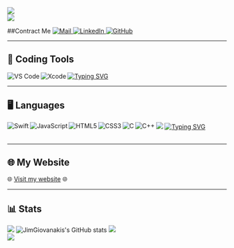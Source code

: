 <img align="center" src="https://miro.medium.com/max/1400/1*jB76MLZjiNhGSQQvxm7LSQ.gif"/>
</br>
<img src="https://user-images.githubusercontent.com/73097560/115834477-dbab4500-a447-11eb-908a-139a6edaec5c.gif">

##Contract Me
<a href="mailto:dimigiou99@gmail.com" target="_blank" rel="nofollow"> 
  <img alt="Mail" src="https://img.shields.io/badge/E&#8209;mail-D14836?style=for-the-badge&logo=gmail&logoColor=white" /> 
</a>
<a href="https://www.linkedin.com/in/jim-giouvanakis-7a6438240/" target="_blank" rel="nofollow"> 
  <img alt="LinkedIn" src="https://img.shields.io/badge/LinkedIn-0077B5?style=for-the-badge&logo=linkedin&logoColor=white" /> 
</a>
<a href="https://github.com/JimGiouvanakis/" target="_blank" rel="nofollow"> 
  <img alt="GitHub" src="https://img.shields.io/badge/GitHub-100000?style=for-the-badge&logo=github&logoColor=white" /> 
</a>

---

## 🔧 Coding Tools
<a href="https://git.io/typing-svg">
  <img src="https://readme-typing-svg.herokuapp.com?font=Fira+Code&pause=1000&color=1DF755&width=435&lines=%F0%9F%94%A7++Coding+Tools+%F0%9F%94%A7+" alt="Typing SVG" />
</a>
<img align="left" src="https://img.shields.io/badge/Visual%20Studio%20Code-0078d7.svg?style=for-the-badge&logo=visual-studio-code&logoColor=white" alt="VS Code"/>
<img align="left" src="https://img.shields.io/badge/Xcode-1575F9.svg?style=for-the-badge&logo=xcode&logoColor=white" alt="Xcode"/>
</br>

---

## 🖥️ Languages
<img src="https://user-images.githubusercontent.com/73097560/115834477-dbab4500-a447-11eb-908a-139a6edaec5c.gif">
<a href="https://git.io/typing-svg">
  <img src="https://readme-typing-svg.herokuapp.com?font=Fira+Code&pause=1000&color=1DF755&width=435&lines=%F0%9F%96%A5%EF%B8%8F+Languages+%F0%9F%96%A5%EF%B8%8F" alt="Typing SVG" />
</a>
<img align="left" alt="Swift" src="https://img.shields.io/badge/Swift-FA7343?style=for-the-badge&logo=swift&logoColor=white" />
<img align="left" alt="JavaScript" src="https://img.shields.io/badge/JavaScript-F7DF1E?style=for-the-badge&logo=javascript&logoColor=black" />
<img align="left" alt="HTML5" src="https://img.shields.io/badge/HTML5-E34F26?style=for-the-badge&logo=html5&logoColor=white" />
<img align="left" alt="CSS3" src="https://img.shields.io/badge/CSS3-1572B6?style=for-the-badge&logo=css3&logoColor=white" />
<img align="left" alt="C" src="https://img.shields.io/badge/C-A8B9CC?style=for-the-badge&logo=c&logoColor=black" />
<img align="left" alt="C++" src="https://img.shields.io/badge/C++-00599C?style=for-the-badge&logo=c%2B%2B&logoColor=white" />
</br>
</br>

---

## 🌐 My Website
🌐 [Visit my website](https://jimgiouvanakis.github.io/) 🌐

---

## 📊 Stats
![](https://komarev.com/ghpvc/?username=JimGiouvanakis&style=flat-square&color=green)
![JimGiovanakis's GitHub stats](https://github-readme-stats.vercel.app/api?username=jimgiouvanakis&show_icons=true&theme=merko)
<img src="https://github-readme-streak-stats.herokuapp.com?user=JimGiouvanakis&theme=blue-green&hide_border=true"></br>
<img src="http://github-profile-summary-cards.vercel.app/api/cards/profile-details?username=JimGiouvanakis&theme=dark">
